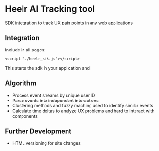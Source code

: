 # Heelr AI Tracking tool
SDK integration to track UX pain points in any web applications


## Integration

Include in all pages:

```
<script "./heelr_sdk.js"></script>
```

This starts the sdk in your application and

## Algorithm
- Process event streams by unique user ID
- Parse events into independent interactions
- Clustering methods and fuzzy maching used to identify similar events
- Calculate time deltas to analyze UX problems and hard to interact with components


## Further Development
- HTML versioning for site changes
